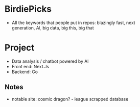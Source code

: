 # BirdiePicks
- All the keywords that people put in repos: blazingly fast, next generation, AI, big data, big this, big that


# Project

- Data analysis / chatbot powered by AI
- Front end: Next.Js
- Backend: Go


## Notes
- notable site: cosmic dragon? - league scrapped database
